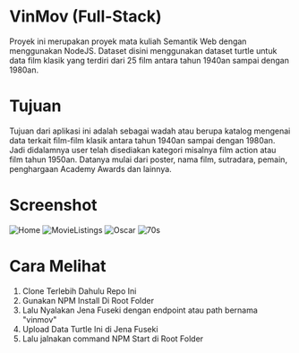 # VinMov (Full-Stack)

Proyek ini merupakan proyek mata kuliah Semantik Web dengan menggunakan NodeJS. Dataset disini menggunakan dataset turtle untuk data film klasik yang terdiri dari 25 film antara tahun 1940an sampai dengan 1980an.

# Tujuan
Tujuan dari aplikasi ini adalah sebagai wadah atau berupa katalog mengenai data terkait film-film klasik antara tahun 1940an sampai dengan 1980an. Jadi didalamnya user telah disediakan kategori misalnya film action atau film tahun 1950an. Datanya mulai dari poster, nama film, sutradara, pemain, penghargaan Academy Awards dan lainnya.

# Screenshot
![Home](https://user-images.githubusercontent.com/74525298/171984261-932893b1-81b1-49bb-a6e8-a1023c9b2415.png)
![MovieListings](https://user-images.githubusercontent.com/74525298/171984414-5e54c3e5-6ba7-45b8-8207-8f311c3cefb7.png)
![Oscar](https://user-images.githubusercontent.com/74525298/171984523-cb5ae1ef-646e-406f-b717-eb85ddfcbac5.png)
![70s](https://user-images.githubusercontent.com/74525298/171984854-6a142fd0-0573-420e-a97f-88004a9c7adb.png)

# Cara Melihat
1. Clone Terlebih Dahulu Repo Ini
2. Gunakan NPM Install Di Root Folder
3. Lalu Nyalakan Jena Fuseki dengan endpoint atau path bernama "vinmov"
4. Upload Data Turtle Ini di Jena Fuseki
5. Lalu jalnakan command NPM Start di Root Folder
